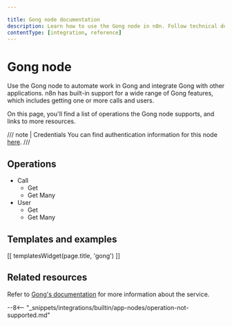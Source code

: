 ```yaml
---

title: Gong node documentation
description: Learn how to use the Gong node in n8n. Follow technical documentation to integrate Gong node into your workflows.
contentType: [integration, reference]
---
```


# Gong node

Use the Gong node to automate work in Gong and integrate Gong with other applications. n8n has built-in support for a wide range of Gong features, which includes getting one or more calls and users.

On this page, you'll find a list of operations the Gong node supports, and links to more resources.

///  note  | Credentials
You can find authentication information for this node [here](/integrations/builtin/credentials/gong.md).
///


## Operations

<!-- vale off -->
* Call
	* Get
	* Get Many
* User
	* Get
	* Get Many
<!-- vale on -->

## Templates and examples

<!-- see https://www.notion.so/n8n/Pull-in-templates-for-the-integrations-pages-37c716837b804d30a33b47475f6e3780 -->
[[ templatesWidget(page.title, 'gong') ]]

## Related resources

Refer to [Gong's documentation](https://gong.app.gong.io/settings/api/documentation) for more information about the service.

--8<-- "_snippets/integrations/builtin/app-nodes/operation-not-supported.md"
